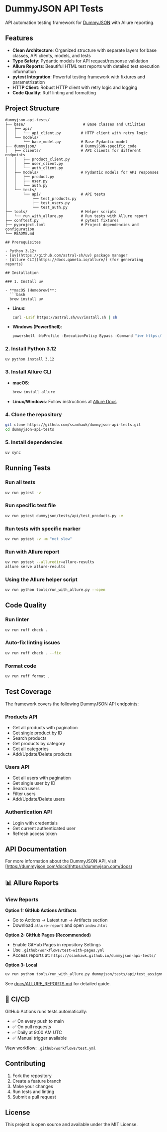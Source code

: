 # DummyJSON API Tests

API automation testing framework for [DummyJSON](https://dummyjson.com) with Allure reporting.

## Features

- **Clean Architecture**: Organized structure with separate layers for base classes, API clients, models, and tests
- **Type Safety**: Pydantic models for API request/response validation
- **Allure Reports**: Beautiful HTML test reports with detailed test execution information
- **pytest Integration**: Powerful testing framework with fixtures and parametrization
- **HTTP Client**: Robust HTTP client with retry logic and logging
- **Code Quality**: Ruff linting and formatting

## Project Structure

```
dummyjson-api-tests/
├── base/                          # Base classes and utilities
│   ├── api/
│   │   └── api_client.py         # HTTP client with retry logic
│   └── models/
│       └── base_model.py         # Base Pydantic model
├── dummyjson/                    # DummyJSON-specific code
│   ├── clients/                  # API clients for different endpoints
│   │   ├── product_client.py
│   │   ├── user_client.py
│   │   └── auth_client.py
│   ├── models/                   # Pydantic models for API responses
│   │   ├── product.py
│   │   ├── user.py
│   │   └── auth.py
│   └── tests/
│       └── api/                  # API tests
│           ├── test_products.py
│           ├── test_users.py
│           └── test_auth.py
├── tools/                        # Helper scripts
│   └── run_with_allure.py        # Run tests with Allure report
├── conftest.py                   # pytest fixtures
├── pyproject.toml                # Project dependencies and configuration
└── README.md

## Prerequisites

- Python 3.12+
- [uv](https://github.com/astral-sh/uv) package manager
- [Allure CLI](https://docs.qameta.io/allure/) (for generating reports)

## Installation

### 1. Install uv

- **macOS (Homebrew)**:
  ```bash
  brew install uv
  ```

- **Linux**:
  ```bash
  curl -LsSf https://astral.sh/uv/install.sh | sh
  ```

- **Windows (PowerShell)**:
  ```powershell
  powershell -NoProfile -ExecutionPolicy Bypass -Command "iwr https://astral.sh/uv/install.ps1 -UseBasicParsing | iex"
  ```

### 2. Install Python 3.12

```bash
uv python install 3.12
```

### 3. Install Allure CLI

- **macOS**:
  ```bash
  brew install allure
  ```

- **Linux/Windows**: Follow instructions at [Allure Docs](https://docs.qameta.io/allure/#_installing_a_commandline)

### 4. Clone the repository

```bash
git clone https://github.com/ssamhawk/dummyjson-api-tests.git
cd dummyjson-api-tests
```

### 5. Install dependencies

```bash
uv sync
```

## Running Tests

### Run all tests

```bash
uv run pytest -v
```

### Run specific test file

```bash
uv run pytest dummyjson/tests/api/test_products.py -v
```

### Run tests with specific marker

```bash
uv run pytest -v -m "not slow"
```

### Run with Allure report

```bash
uv run pytest --alluredir=allure-results
allure serve allure-results
```

### Using the Allure helper script

```bash
uv run python tools/run_with_allure.py --open
```

## Code Quality

### Run linter

```bash
uv run ruff check .
```

### Auto-fix linting issues

```bash
uv run ruff check . --fix
```

### Format code

```bash
uv run ruff format .
```

## Test Coverage

The framework covers the following DummyJSON API endpoints:

### Products API
- Get all products with pagination
- Get single product by ID
- Search products
- Get products by category
- Get all categories
- Add/Update/Delete products

### Users API
- Get all users with pagination
- Get single user by ID
- Search users
- Filter users
- Add/Update/Delete users

### Authentication API
- Login with credentials
- Get current authenticated user
- Refresh access token

## API Documentation

For more information about the DummyJSON API, visit [https://dummyjson.com/docs](https://dummyjson.com/docs)

## 📊 Allure Reports

### View Reports

**Option 1: GitHub Actions Artifacts**
- Go to Actions → Latest run → Artifacts section
- Download `allure-report` and open `index.html`

**Option 2: GitHub Pages (Recommended)**
- Enable GitHub Pages in repository Settings
- Use `.github/workflows/test-with-pages.yml`
- Access reports at: `https://ssamhawk.github.io/dummyjson-api-tests/`

**Option 3: Local**
```bash
uv run python tools/run_with_allure.py dummyjson/tests/api/test_assignment.py --open
```

See [docs/ALLURE_REPORTS.md](docs/ALLURE_REPORTS.md) for detailed guide.

## 🤖 CI/CD

GitHub Actions runs tests automatically:
- ✅ On every push to main
- ✅ On pull requests
- ✅ Daily at 9:00 AM UTC
- ✅ Manual trigger available

View workflow: `.github/workflows/test.yml`

## Contributing

1. Fork the repository
2. Create a feature branch
3. Make your changes
4. Run tests and linting
5. Submit a pull request

## License

This project is open source and available under the MIT License.
